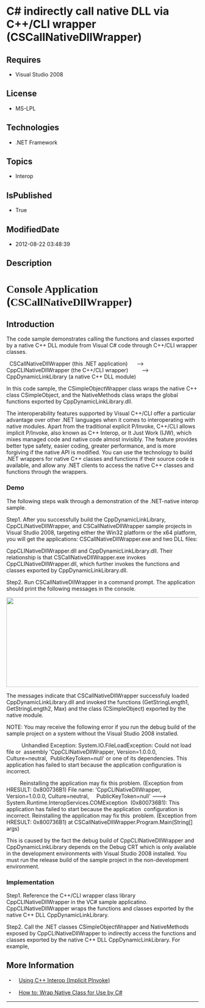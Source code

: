 # C# indirectly call native DLL via C++/CLI wrapper (CSCallNativeDllWrapper)
## Requires
* Visual Studio 2008
## License
* MS-LPL
## Technologies
* .NET Framework
## Topics
* Interop
## IsPublished
* True
## ModifiedDate
* 2012-08-22 03:48:39
## Description

<h1><span style="font-family:新宋体">Console Application </span>(<span class="SpellE"><span style="font-family:新宋体">CSCallNativeDllWrapper</span></span>)</h1>
<h2>Introduction</h2>
<p class="MsoNormal" style="margin-bottom:0cm; margin-bottom:.0001pt; line-height:normal; text-autospace:none">
The code sample demonstrates calling the functions and classes exported by a native C&#43;&#43; DLL module from Visual C# code through C&#43;&#43;/CLI wrapper classes.</p>
<p class="MsoNormal" style="margin-bottom:0cm; margin-bottom:.0001pt; line-height:normal; text-autospace:none">
</p>
<p class="MsoNormal" style="margin-bottom:0cm; margin-bottom:.0001pt; line-height:normal; text-autospace:none">
<span style="">&nbsp; </span><span class="SpellE">CSCallNativeDllWrapper</span> (this .NET application)<span style="">&nbsp;&nbsp;&nbsp;&nbsp;&nbsp;
</span>--&gt;<span style="">&nbsp;&nbsp; </span><span class="SpellE">CppCLINativeDllWrapper</span> (the C&#43;&#43;/CLI wrapper)<span style="">&nbsp;&nbsp;&nbsp;&nbsp;&nbsp;&nbsp;&nbsp;&nbsp;
</span>--&gt;<span style="">&nbsp;&nbsp;&nbsp;&nbsp; </span><span class="SpellE">CppDynamicLinkLibrary</span> (a native C&#43;&#43; DLL module)</p>
<p class="MsoNormal" style="margin-bottom:0cm; margin-bottom:.0001pt; line-height:normal; text-autospace:none">
In this code sample, the <span class="SpellE">CSimpleObjectWrapper</span> class wraps the native C&#43;&#43; class
<span class="SpellE">CSimpleObject</span>, and the <span class="SpellE">NativeMethods</span> class wraps the global functions exported by CppDynamicLinkLibrary.dll.</p>
<p class="MsoNormal" style="margin-bottom:0cm; margin-bottom:.0001pt; line-height:normal; text-autospace:none">
</p>
<p class="MsoNormal" style="margin-bottom:0cm; margin-bottom:.0001pt; line-height:normal; text-autospace:none">
The interoperability features supported by Visual C&#43;&#43;/CLI offer a particular advantage over other .NET languages when it comes to interoperating with native modules. Apart from the traditional explicit P/Invoke, C&#43;&#43;/CLI allows implicit P/Invoke, also known
 as C&#43;&#43; <span class="SpellE">Interop</span>, or It Just Work (IJW), which mixes managed code and native code almost invisibly. The feature provides better type safety, easier coding, greater performance, and is more forgiving if the native API is modified.
 You can use the technology to build .NET wrappers for native C&#43;&#43; classes and functions if their source code is available, and allow any .NET clients to access the native C&#43;&#43; classes and functions through the wrappers.<span style="">
</span></p>
<p class="MsoNormal" style="margin-bottom:0cm; margin-bottom:.0001pt; line-height:normal; text-autospace:none">
<b><span style="font-family:&quot;Cambria&quot;,&quot;serif&quot;"></span></b></p>
<h3>Demo</h3>
<p class="MsoNormal" style="margin-bottom:0cm; margin-bottom:.0001pt; line-height:normal; text-autospace:none">
<span style="">The following steps walk through a demonstration of the .NET-native
<span class="SpellE">interop</span> sample. </span></p>
<p class="MsoNormal" style="margin-bottom:0cm; margin-bottom:.0001pt; line-height:normal; text-autospace:none">
<span style=""></span></p>
<p class="MsoNormal" style="margin-bottom:0cm; margin-bottom:.0001pt; line-height:normal; text-autospace:none">
<span style="">Step1. After you successfully build the <span class="SpellE">CppDynamicLinkLibrary</span>,
<span class="SpellE">CppCLINativeDllWrapper</span>, and <span class="SpellE">
CSCallNativeDllWrapper</span> sample projects in Visual Studio 2008, targeting either the Win32 platform or the x64 platform, you will get the applications: CSCallNativeDllWrapper.exe and two DLL files:
</span></p>
<p class="MsoNormal" style="margin-bottom:0cm; margin-bottom:.0001pt; line-height:normal; text-autospace:none">
<span class="GramE"><span style="">CppCLINativeDllWrapper.dll and CppDynamicLinkLibrary.dll.</span></span><span style=""> Their relationship is that CSCallNativeDllWrapper.exe invokes CppCLINativeDllWrapper.dll, which further invokes the functions and classes
 exported by CppDynamicLinkLibrary.dll. </span></p>
<p class="MsoNormal" style="margin-bottom:0cm; margin-bottom:.0001pt; line-height:normal; text-autospace:none">
<span style=""></span></p>
<p class="MsoNormal" style="margin-bottom:0cm; margin-bottom:.0001pt; line-height:normal; text-autospace:none">
<span style="">Step2. Run <span class="SpellE">CSCallNativeDllWrapper</span> in a command prompt. The application should print the following messages in the console.
</span></p>
<p class="MsoNormal" style="margin-bottom:0cm; margin-bottom:.0001pt; line-height:normal; text-autospace:none">
<span style=""></span></p>
<p class="MsoNormal" style="margin-bottom:0cm; margin-bottom:.0001pt; line-height:normal; text-autospace:none">
<span style=""><img src="/site/view/file/65153/1/image.png" alt="" width="549" height="235" align="middle">
</span><span style=""></span></p>
<p class="MsoNormal" style="margin-bottom:0cm; margin-bottom:.0001pt; line-height:normal; text-autospace:none">
<span style=""></span></p>
<p class="MsoNormal" style="margin-bottom:0cm; margin-bottom:.0001pt; line-height:normal; text-autospace:none">
<span style="">The messages indicate that <span class="SpellE">CSCallNativeDllWrapper</span>
<span class="SpellE">successfuly</span> loaded CppDynamicLinkLibrary.dll and invoked the functions (GetStringLength1, GetStringLength2, Max) and the class (<span class="SpellE">CSimpleObject</span>) exported by the native module.
</span></p>
<p class="MsoNormal" style="margin-bottom:0cm; margin-bottom:.0001pt; line-height:normal; text-autospace:none">
<span style=""></span></p>
<p class="MsoNormal" style="margin-bottom:0cm; margin-bottom:.0001pt; line-height:normal; text-autospace:none">
<span style="">NOTE: You may receive the following error if you run the debug build of the sample project on a system without the Visual Studio 2008 installed.
</span></p>
<p class="MsoNormal" style="margin-bottom:0cm; margin-bottom:.0001pt; line-height:normal; text-autospace:none">
<span style=""></span></p>
<p class="MsoNormal" style="margin-bottom:0cm; margin-bottom:.0001pt; line-height:normal; text-autospace:none">
<span style=""><span style="">&nbsp;&nbsp;&nbsp;&nbsp;&nbsp;&nbsp;&nbsp;&nbsp;&nbsp;
</span>Unhandled Exception: <span class="SpellE">System.IO.FileLoadException</span>: Could not load file
<span class="GramE">or<span style="">&nbsp; </span>assembly</span> '<span class="SpellE">CppCLINativeDllWrapper</span>, Version=1.0.0.0, Culture=neutral,<span style="">&nbsp;
</span><span class="SpellE">PublicKeyToken</span>=null' or one of its dependencies. This application has failed to start because the application configuration is incorrect.
</span></p>
<p class="MsoNormal" style="margin-bottom:0cm; margin-bottom:.0001pt; line-height:normal; text-autospace:none">
<span style=""><span style="">&nbsp;&nbsp;&nbsp;&nbsp;&nbsp;&nbsp;&nbsp;&nbsp; </span>
Reinstalling the application may fix this problem. (Exception <span class="GramE">
from<span style="">&nbsp; </span>HRESULT</span>: 0x800736B1) File name: '<span class="SpellE">CppCLINativeDllWrapper</span>, Version=1.0.0.0, Culture=neutral,<span style="">&nbsp;&nbsp;&nbsp;&nbsp;
</span><span class="SpellE">PublicKeyToken</span>=null' ---&gt; <span class="SpellE">
<span class="GramE">System.Runtime.InteropServices.COMException</span></span><span class="GramE"><span style="">&nbsp;
</span>(</span>0x800736B1): This application has failed to start because the application<span style="">&nbsp;
</span>configuration is incorrect. Reinstalling the application may fix <span class="GramE">
this<span style="">&nbsp; </span>problem</span>. (Exception from HRESULT: 0x800736B1) at
<span class="SpellE"><span class="GramE">CSCallNativeDllWrapper.Program.Main</span></span><span class="GramE">(</span>String[]
<span class="SpellE">args</span>) </span></p>
<p class="MsoNormal" style="margin-bottom:0cm; margin-bottom:.0001pt; line-height:normal; text-autospace:none">
<span style=""></span></p>
<p class="MsoNormal" style="margin-bottom:0cm; margin-bottom:.0001pt; line-height:normal; text-autospace:none">
<span style="">This is caused by the fact the debug build of <span class="SpellE">
CppCLINativeDllWrapper</span> and <span class="SpellE">CppDynamicLinkLibrary</span> depends on the Debug CRT which is only available in the development environments with Visual Studio 2008 installed. You must run the release build of the sample project in
 the non-development environment. </span></p>
<p class="MsoNormal" style="margin-bottom:0cm; margin-bottom:.0001pt; line-height:normal; text-autospace:none">
</p>
<h3>Implementation</h3>
<p class="MsoNormal" style="margin-bottom:0cm; margin-bottom:.0001pt; line-height:normal; text-autospace:none">
</p>
<p class="MsoNormal" style="margin-bottom:0cm; margin-bottom:.0001pt; line-height:normal; text-autospace:none">
Step1. Reference the C&#43;&#43;/CLI wrapper class library <span class="SpellE">CppCLINativeDllWrapper</span> in the VC# sample
<span class="SpellE">applicatino</span>. <span class="SpellE">CppCLINativeDllWrapper</span> wraps the functions and classes exported by the native C&#43;&#43; DLL
<span class="SpellE">CppDynamicLinkLibrary</span>.</p>
<p class="MsoNormal" style="margin-bottom:0cm; margin-bottom:.0001pt; line-height:normal; text-autospace:none">
</p>
<p class="MsoNormal" style="margin-bottom:0cm; margin-bottom:.0001pt; line-height:normal; text-autospace:none">
Step2. Call the .NET classes <span class="SpellE">CSimpleObjectWrapper</span> and
<span class="SpellE">NativeMethods</span> exposed by <span class="SpellE">CppCLINativeDllWrapper</span> to indirectly access the functions and classes exported by the native C&#43;&#43; DLL
<span class="SpellE">CppDynamicLinkLibrary</span>. For example, </p>
<p class="MsoNormal" style="margin-bottom:0cm; margin-bottom:.0001pt; line-height:normal; text-autospace:none">
</p>
<p class="MsoNormal"><span style=""></span></p>
<h2>More Information</h2>
<p class="MsoListParagraphCxSpFirst" style="text-indent:5.0pt"><span style="font-family:Symbol"><span style="">&bull;<span style="font:7.0pt &quot;Times New Roman&quot;">&nbsp;&nbsp;&nbsp;&nbsp;&nbsp;&nbsp;&nbsp;&nbsp;
</span></span></span><a href="http://msdn.microsoft.com/en-us/library/2x8kf7zx.aspx">Using C&#43;&#43;
<span class="SpellE">Interop</span> (Implicit <span class="SpellE">PInvoke</span>)</a></p>
<p class="MsoListParagraphCxSpLast" style="text-indent:5.0pt"><span style="font-family:Symbol"><span style="">&bull;<span style="font:7.0pt &quot;Times New Roman&quot;">&nbsp;&nbsp;&nbsp;&nbsp;&nbsp;&nbsp;&nbsp;&nbsp;
</span></span></span><a href="http://msdn.microsoft.com/en-us/library/ms235281.aspx">How to: Wrap Native Class for Use by C#</a></p>
<p class="MsoNormal"></p>
<hr>
<div><a href="http://go.microsoft.com/?linkid=9759640" style="margin-top:3px"><img alt="" src="http://bit.ly/onecodelogo">
</a></div>
